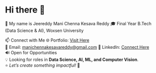 # Hi there 👋  

👋 My name is Jeereddy Mani Chenna Kesava Reddy
🎓 Final Year B.Tech (Data Science & AI), Woxsen University 


📫 Connect with Me
🌐 Portfolio: [Visit Here](https://transcendent-pasca-b546f2.netlify.app/)  
📧 Email: manichennakesavareddy@gmail.com
💼 LinkedIn: [Connect Here](https://www.linkedin.com/in/jeereddy-mani-chenna-kesava-reddy-92a62b229/)  
🔊 Open for Opportunities  
💡 Looking for roles in **Data Science, AI, ML, and Computer Vision**.  
⭐ *Let’s create something impactful!* 🚀  
<!---
Mani76600/Mani76600 is a ✨ special ✨ repository because its `README.md` (this file) appears on your GitHub profile.
You can click the Preview link to take a look at your changes.
--->
